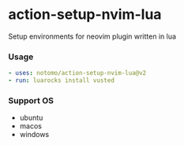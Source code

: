 # action-setup-nvim-lua

Setup environments for neovim plugin written in lua

### Usage

```yaml
- uses: notomo/action-setup-nvim-lua@v2
- run: luarocks install vusted
```

### Support OS
- ubuntu
- macos
- windows
